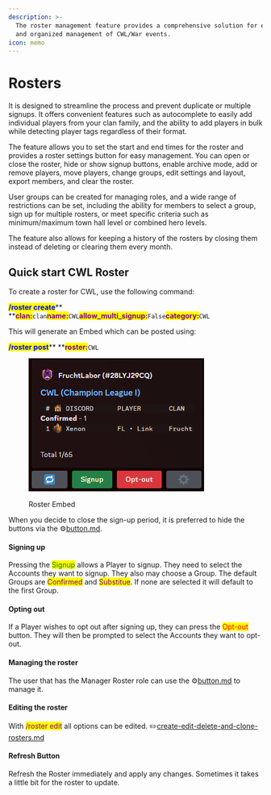 ```yaml
---
description: >-
  The roster management feature provides a comprehensive solution for efficient
  and organized management of CWL/War events.
icon: memo
---
```


# Rosters

It is designed to streamline the process and prevent duplicate or multiple signups. It offers convenient features such as autocomplete to easily add individual players from your clan family, and the ability to add players in bulk while detecting player tags regardless of their format.

The feature allows you to set the start and end times for the roster and provides a roster settings button for easy management. You can open or close the roster, hide or show signup buttons, enable archive mode, add or remove players, move players, change groups, edit settings and layout, export members, and clear the roster.

User groups can be created for managing roles, and a wide range of restrictions can be set, including the ability for members to select a group, sign up for multiple rosters, or meet specific criteria such as minimum/maximum town hall level or combined hero levels.

The feature also allows for keeping a history of the rosters by closing them instead of deleting or clearing them every month.

## Quick start CWL Roster&#x20;

To create a roster for CWL, use the following command:

<mark style="color:blue;">**/roster create**</mark>** **<mark style="color:purple;">**clan:**</mark>`clan`<mark style="color:purple;">**name:**</mark>`CWL`<mark style="color:purple;">**allow\_multi\_signup:**</mark>`False`<mark style="color:purple;">**category:**</mark>`CWL`

This will generate an Embed which can be posted using:

<mark style="color:blue;">**/roster post**</mark>** **<mark style="color:purple;">**roster:**</mark>`CWL`

<figure><img src="../../.gitbook/assets/Roster Embed" alt=""><figcaption><p>Roster Embed</p></figcaption></figure>

When you decide to close the sign-up period, it is preferred to hide the buttons via the :gear:[button.md](button.md "mention").&#x20;

#### Signing up

Pressing the <mark style="color:green;">Signup</mark> allows a Player to signup. They need to select the Accounts they want to signup. They also may choose a Group. The default Groups are <mark style="color:purple;">Confirmed</mark> and <mark style="color:purple;">Substitue</mark>.  If none are selected it will default to the first Group.

#### Opting out

If a Player wishes to opt out after signing up, they can press the <mark style="color:red;">Opt-out</mark> button. They will then be prompted to select the Accounts they want to opt-out.

#### Managing the roster

The user that has the Manager Roster role can use the :gear:[button.md](button.md "mention") to manage it.

#### Editing the roster

With <mark style="color:purple;">/roster edit</mark> all options can be edited. :pencil2:[create-edit-delete-and-clone-rosters.md](create-edit-delete-and-clone-rosters.md "mention")

#### Refresh Button

Refresh the Roster immediately and apply any changes. Sometimes it takes a little bit for the roster to update.

